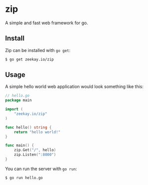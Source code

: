 # zip
A simple and fast web framework for go.

## Install
Zip can be installed with `go get`:

```bash
$ go get zeekay.io/zip
```

## Usage
A simple hello world web application would look something like this:

```go
// hello.go
package main

import (
    "zeekay.io/zip"
)

func hello() string {
    return "hello world!"
}

func main() {
    zip.Get("/", hello)
    zip.Listen(":8000")
}
```

You can run the server with `go run`:

```bash
$ go run hello.go
```
